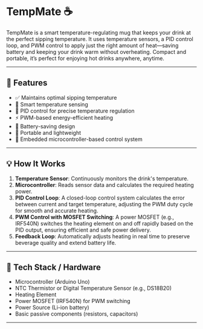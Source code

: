 # TempMate ☕  
TempMate is a smart temperature-regulating mug that keeps your drink at the perfect sipping temperature. It uses temperature sensors, a PID control loop, and PWM control to apply just the right amount of heat—saving battery and keeping your drink warm without overheating. Compact and portable, it’s perfect for enjoying hot drinks anywhere, anytime.

---

## 🔧 Features

- ✅ Maintains optimal sipping temperature
- 🔄 Smart temperature sensing
- 🧠 PID control for precise temperature regulation
- ⚡ PWM-based energy-efficient heating
- 🔋 Battery-saving design
- 👜 Portable and lightweight
- 🔌 Embedded microcontroller-based control system

---

## 💡 How It Works

1. **Temperature Sensor**: Continuously monitors the drink's temperature.
2. **Microcontroller**: Reads sensor data and calculates the required heating power.
3. **PID Control Loop**: A closed-loop control system calculates the error between current and target temperature, adjusting the PWM duty cycle for smooth and accurate heating.
4. **PWM Control with MOSFET Switching**: A power MOSFET (e.g., IRF540N) switches the heating element on and off rapidly based on the PID output, ensuring efficient and safe power delivery.
5. **Feedback Loop**: Automatically adjusts heating in real time to preserve beverage quality and extend battery life.

---

## 🧰 Tech Stack / Hardware

- Microcontroller (Arduino Uno)
- NTC Thermistor or Digital Temperature Sensor (e.g., DS18B20)
- Heating Element 
- Power MOSFET (IRF540N) for PWM switching
- Power Source (Li-ion battery)
- Basic passive components (resistors, capacitors)

---



